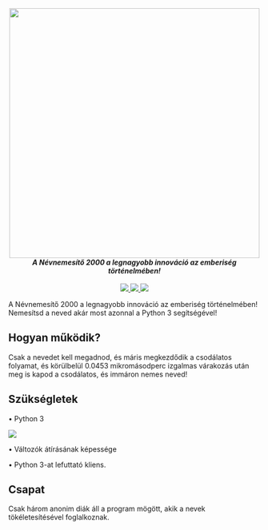 <div align="center">
  <img src="https://cdn.discordapp.com/attachments/423730481293557763/548178720461160478/nevnemesito2000.png" align="center" width="500">
  <br>
  <strong><i>A Névnemesítő 2000 a legnagyobb innováció az emberiség történelmében!</i></strong>
  <br>
  <br>
  <a href="https://github.com/TheBitLlama">
    <img   
src="https://img.shields.io/badge/K%C3%89SZ%C3%8DT%C5%90K-BitLlama-7289da.svg?style=for-the-badge" data-canonical-src="https://img.shields.io/badge/K%C3%89SZ%C3%8DT%C5%90K-BitLlama-7289da.svg?style=for-the-badge" style="max-width:100%;">
  </a><a href="https://github.com/Daaniiieel">
    <img   
src="https://img.shields.io/badge/K%C3%89SZ%C3%8DT%C5%90K-Daaniiieel-green.svg?style=for-the-badge" data-canonical-src="https://img.shields.io/badge/K%C3%89SZ%C3%8DT%C5%90K-Daaniiieel-green.svg?style=for-the-badge" style="max-width:100%;">
  </a><a href="https://gist.github.com/TheBitLlama/e814c24909b187d6a2fce13ad09382b6">
    <img   
src="https://img.shields.io/badge/DOWNLOAD-Hamarosan-0000ff.svg?style=for-the-badge" data-canonical-src="https://img.shields.io/badge/DOWNLOAD-Hamarosan-0000ff.svg?style=for-the-badge" style="max-width:100%;">
  </a>
</div>



A Névnemesítő 2000 a legnagyobb innováció az emberiség történelmében! Nemesítsd a neved akár most azonnal a Python 3 segítségével!

## Hogyan működik?

Csak a nevedet kell megadnod, és máris megkezdődik a csodálatos folyamat, és körülbelül 0.0453 mikromásodperc izgalmas várakozás után
meg is kapod a csodálatos, és immáron nemes neved!

## Szükségletek

• Python 3 

<a href="https://www.python.org/downloads/">
    <img   
src="https://img.shields.io/badge/Python%203-let%C3%B6lt%C3%A9s!-7289da.svg?style=for-the-badge" data-canonical-src="https://img.shields.io/badge/Python%203-let%C3%B6lt%C3%A9s!-7289da.svg?style=for-the-badge" style="max-width:100%;">
  </a>

• Változók átírásának képessége

• Python 3-at lefuttató kliens.

## Csapat

Csak három anonim diák áll a program mögött, akik a nevek tökéletesítésével foglalkoznak.
